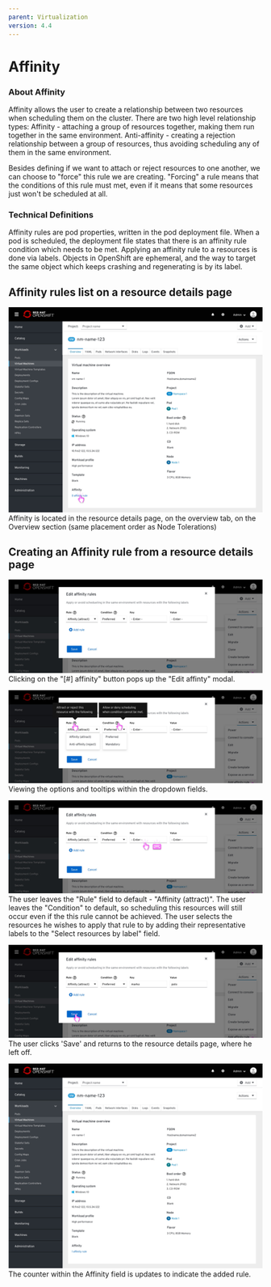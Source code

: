 ```yaml
---
parent: Virtualization
version: 4.4
---
```


# Affinity

### About Affinity
Affinity allows the user to create a relationship between two resources when scheduling them on the cluster.
There are two high level relationship types:
Affinity - attaching a group of resources together, making them run together in the same environment.
Anti-affinity - creating a rejection relationship between a group of resources, thus avoiding scheduling any of them in the same environment.

Besides defining if we want to attach or reject resources to one another, we can choose to "force" this rule we are creating.
"Forcing" a rule means that the conditions of this rule must met, even if it means that some resources just won't be scheduled at all.

### Technical Definitions
Affinity rules are pod properties, written in the pod deployment file. When a pod is scheduled, the deployment file states that there is an affinity rule condition which needs to be met.
Applying an affinity rule to a resources is done via labels. Objects in OpenShift are ephemeral, and the way to target the same object which keeps crashing and regenerating is by its label.


## Affinity rules list on a resource details page

![VM details page - overview tab - Affinity section](img/E1-0-0.jpg)
Affinity is located in the resource details page, on the overview tab, on the Overview section (same placement order as Node Tolerations)

## Creating an Affinity rule from a resource details page

![Affinity rule modal - default](img/E1-1-0.jpg)
Clicking on the "[#] affinity" button pops up the "Edit affinty" modal.

![Affinity rule modal - dropdown options and tooltips](img/E1-1-1.jpg)
Viewing the options and tooltips within the dropdown fields.

![Affinity rule modal - entering key + value](img/E1-1-2.jpg)
The user leaves the "Rule" field to default - "Affinity (attract)".
The user leaves the "Condition" to default, so scheduling this resources will still occur even if the this rule cannot be achieved.
The user selects the resources he wishes to apply that rule to by adding their representative labels to the "Select resources by label" field.

![Affinity rule modal - save](img/E1-1-3.jpg)
The user clicks 'Save' and returns to the resource details page, where he left off.

![Affinity rule added to the resouece](img/E2-0-0.jpg)
The counter within the Affinity field is updates to indicate the added rule. 